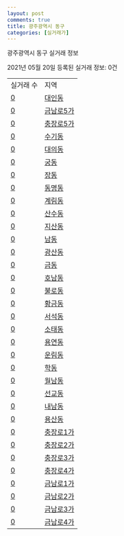 ```yaml
---
layout: post
comments: true
title: 광주광역시 동구
categories: [실거래가]
---
```


광주광역시 동구 실거래 정보

2021년 05월 20일 등록된 실거래 정보: 0건


<table>
  <tr>
    <td>실거래 수</td>
    <td>지역</td>
  </tr>

  
  <tr>
    <td><a href="2911010100.html">0</a></td>
    <td><a href="2911010100.html">대인동</a></td>
  </tr>
    

  <tr>
    <td><a href="2911010200.html">0</a></td>
    <td><a href="2911010200.html">금남로5가</a></td>
  </tr>
    

  <tr>
    <td><a href="2911010300.html">0</a></td>
    <td><a href="2911010300.html">충장로5가</a></td>
  </tr>
    

  <tr>
    <td><a href="2911010400.html">0</a></td>
    <td><a href="2911010400.html">수기동</a></td>
  </tr>
    

  <tr>
    <td><a href="2911010500.html">0</a></td>
    <td><a href="2911010500.html">대의동</a></td>
  </tr>
    

  <tr>
    <td><a href="2911010600.html">0</a></td>
    <td><a href="2911010600.html">궁동</a></td>
  </tr>
    

  <tr>
    <td><a href="2911010700.html">0</a></td>
    <td><a href="2911010700.html">장동</a></td>
  </tr>
    

  <tr>
    <td><a href="2911010800.html">0</a></td>
    <td><a href="2911010800.html">동명동</a></td>
  </tr>
    

  <tr>
    <td><a href="2911010900.html">0</a></td>
    <td><a href="2911010900.html">계림동</a></td>
  </tr>
    

  <tr>
    <td><a href="2911011000.html">0</a></td>
    <td><a href="2911011000.html">산수동</a></td>
  </tr>
    

  <tr>
    <td><a href="2911011100.html">0</a></td>
    <td><a href="2911011100.html">지산동</a></td>
  </tr>
    

  <tr>
    <td><a href="2911011200.html">0</a></td>
    <td><a href="2911011200.html">남동</a></td>
  </tr>
    

  <tr>
    <td><a href="2911011300.html">0</a></td>
    <td><a href="2911011300.html">광산동</a></td>
  </tr>
    

  <tr>
    <td><a href="2911011400.html">0</a></td>
    <td><a href="2911011400.html">금동</a></td>
  </tr>
    

  <tr>
    <td><a href="2911011500.html">0</a></td>
    <td><a href="2911011500.html">호남동</a></td>
  </tr>
    

  <tr>
    <td><a href="2911011600.html">0</a></td>
    <td><a href="2911011600.html">불로동</a></td>
  </tr>
    

  <tr>
    <td><a href="2911011700.html">0</a></td>
    <td><a href="2911011700.html">황금동</a></td>
  </tr>
    

  <tr>
    <td><a href="2911011800.html">0</a></td>
    <td><a href="2911011800.html">서석동</a></td>
  </tr>
    

  <tr>
    <td><a href="2911011900.html">0</a></td>
    <td><a href="2911011900.html">소태동</a></td>
  </tr>
    

  <tr>
    <td><a href="2911012000.html">0</a></td>
    <td><a href="2911012000.html">용연동</a></td>
  </tr>
    

  <tr>
    <td><a href="2911012100.html">0</a></td>
    <td><a href="2911012100.html">운림동</a></td>
  </tr>
    

  <tr>
    <td><a href="2911012200.html">0</a></td>
    <td><a href="2911012200.html">학동</a></td>
  </tr>
    

  <tr>
    <td><a href="2911012300.html">0</a></td>
    <td><a href="2911012300.html">월남동</a></td>
  </tr>
    

  <tr>
    <td><a href="2911012400.html">0</a></td>
    <td><a href="2911012400.html">선교동</a></td>
  </tr>
    

  <tr>
    <td><a href="2911012500.html">0</a></td>
    <td><a href="2911012500.html">내남동</a></td>
  </tr>
    

  <tr>
    <td><a href="2911012600.html">0</a></td>
    <td><a href="2911012600.html">용산동</a></td>
  </tr>
    

  <tr>
    <td><a href="2911012700.html">0</a></td>
    <td><a href="2911012700.html">충장로1가</a></td>
  </tr>
    

  <tr>
    <td><a href="2911012800.html">0</a></td>
    <td><a href="2911012800.html">충장로2가</a></td>
  </tr>
    

  <tr>
    <td><a href="2911012900.html">0</a></td>
    <td><a href="2911012900.html">충장로3가</a></td>
  </tr>
    

  <tr>
    <td><a href="2911013000.html">0</a></td>
    <td><a href="2911013000.html">충장로4가</a></td>
  </tr>
    

  <tr>
    <td><a href="2911013100.html">0</a></td>
    <td><a href="2911013100.html">금남로1가</a></td>
  </tr>
    

  <tr>
    <td><a href="2911013200.html">0</a></td>
    <td><a href="2911013200.html">금남로2가</a></td>
  </tr>
    

  <tr>
    <td><a href="2911013300.html">0</a></td>
    <td><a href="2911013300.html">금남로3가</a></td>
  </tr>
    

  <tr>
    <td><a href="2911013400.html">0</a></td>
    <td><a href="2911013400.html">금남로4가</a></td>
  </tr>
    


</table>
    